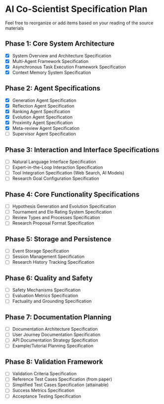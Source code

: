 # AI Co-Scientist Specification Plan

Feel free to reorganize or add items based on your reading of the source materials

## Phase 1: Core System Architecture
- [x] System Overview and Architecture Specification
- [x] Multi-Agent Framework Specification
- [x] Asynchronous Task Execution Framework Specification
- [x] Context Memory System Specification

## Phase 2: Agent Specifications
- [x] Generation Agent Specification
- [x] Reflection Agent Specification  
- [x] Ranking Agent Specification
- [x] Evolution Agent Specification
- [x] Proximity Agent Specification
- [x] Meta-review Agent Specification
- [ ] Supervisor Agent Specification

## Phase 3: Interaction and Interface Specifications
- [ ] Natural Language Interface Specification
- [ ] Expert-in-the-Loop Interaction Specification
- [ ] Tool Integration Specification (Web Search, AI Models)
- [ ] Research Goal Configuration Specification

## Phase 4: Core Functionality Specifications
- [ ] Hypothesis Generation and Evolution Specification
- [ ] Tournament and Elo Rating System Specification
- [ ] Review Types and Processes Specification
- [ ] Research Proposal Format Specification

## Phase 5: Storage and Persistence
- [ ] Event Storage Specification
- [ ] Session Management Specification
- [ ] Research History Tracking Specification

## Phase 6: Quality and Safety
- [ ] Safety Mechanisms Specification
- [ ] Evaluation Metrics Specification
- [ ] Factuality and Grounding Specification

## Phase 7: Documentation Planning
- [ ] Documentation Architecture Specification
- [ ] User Journey Documentation Specification
- [ ] API Documentation Strategy Specification
- [ ] Example/Tutorial Planning Specification

## Phase 8: Validation Framework
- [ ] Validation Criteria Specification
- [ ] Reference Test Cases Specification (from paper)
- [ ] Simplified Test Cases Specification (attainable)
- [ ] Success Metrics Specification
- [ ] Acceptance Testing Specification